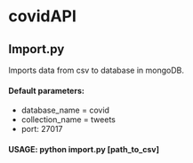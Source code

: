 # covidAPI

## Import.py
Imports data from csv to database in mongoDB.
#### Default parameters:
- database_name = covid
- collection_name = tweets
- port: 27017

#### USAGE: python import.py [path_to_csv]
